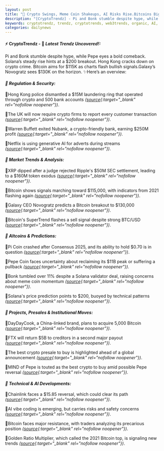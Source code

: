 ```yaml
---
layout: post
title: "🌅 Crypto Swings, Meme Coin Shakeups, AI Risks Rise.Bitcoins Big Move Last"
description: "[CryptoTrendz] - Pi and Bonk stumble despite hype, while Pepe eyes a bold comeback. Solana’s steady rise hints at a $200 breakout. Hong Kong cracks down on crypto crime. Bitcoin aims for $115K as charts flash bullish signals.Galaxy’s Novogratz sees $130K on the horizon."
keywords: cryptotrendz, trendz, cryptotrends, web3trends, organic, AI, Token, CEO, crypto, XRP, Pi, Bitcoin, FTX, Network, BTC, Growth, exits, SEC, PEPE
categories: dailynews
---
```


#### ⚡ CryptoTrendz - 📌 *Latest Trendz Uncovered!:*

Pi and Bonk stumble despite hype, while Pepe eyes a bold comeback. Solana’s steady rise hints at a $200 breakout. Hong Kong cracks down on crypto crime. Bitcoin aims for $115K as charts flash bullish signals.Galaxy’s Novogratz sees $130K on the horizon. ✨Here’s an overview:


#### *🔖 Regulation & Security:*  

🔹Hong Kong police dismantled a $15M laundering ring that operated through crypto and 500 bank accounts *([source](https://s.avyag.com/nnrr){:target="_blank" rel="nofollow noopener"})*.  

🔹The UK will now require crypto firms to report every customer transaction *([source](https://s.avyag.com/87ce){:target="_blank" rel="nofollow noopener"})*.  

🔹Warren Buffett exited Nubank, a crypto-friendly bank, earning $250M profit *([source](https://s.avyag.com/c7wv){:target="_blank" rel="nofollow noopener"})*.  

🔹Netflix is using generative AI for adverts during streams *([source](https://s.avyag.com/sla7){:target="_blank" rel="nofollow noopener"})*.  

#### *🔖 Market Trends & Analysis:*  

🔹XRP dipped after a judge rejected Ripple's $50M SEC settlement, leading to a $160M token exodus *([source](https://s.avyag.com/2thh){:target="_blank" rel="nofollow noopener"})*.  

🔹Bitcoin shows signals marching toward $115,000, with indicators from 2021 flashing again *([source](https://s.avyag.com/1gp1){:target="_blank" rel="nofollow noopener"})*.  

🔹Galaxy CEO Novogratz predicts a Bitcoin breakout to $130,000 *([source](https://s.avyag.com/ckmh){:target="_blank" rel="nofollow noopener"})*.  

🔹Bitcoin's SuperTrend flashes a sell signal despite strong BTC/USD *([source](https://s.avyag.com/3aw8){:target="_blank" rel="nofollow noopener"})*.  

#### *🔖 Altcoins & Predictions:*  

🔹Pi Coin crashed after Consensus 2025, and its ability to hold $0.70 is in question *([source](https://s.avyag.com/2b0q){:target="_blank" rel="nofollow noopener"})*.  

🔹Pepe Coin faces uncertainty about reclaiming its $11B peak or suffering a pullback *([source](https://s.avyag.com/etvj){:target="_blank" rel="nofollow noopener"})*.  

🔹Bonk tumbled over 11% despite a Solana validator deal, raising concerns about meme coin momentum *([source](https://s.avyag.com/muaa){:target="_blank" rel="nofollow noopener"})*.  

🔹Solana's price prediction points to $200, buoyed by technical patterns *([source](https://s.avyag.com/6zao){:target="_blank" rel="nofollow noopener"})*.  

#### *🔖 Projects, Presales & Institutional Moves:*  

🔹DayDayCook, a China-linked brand, plans to acquire 5,000 Bitcoin *([source](https://s.avyag.com/ta7v){:target="_blank" rel="nofollow noopener"})*.  

🔹FTX will return $5B to creditors in a second major payout *([source](https://s.avyag.com/1w8t){:target="_blank" rel="nofollow noopener"})*.  

🔹The best crypto presale to buy is highlighted ahead of a global announcement *([source](https://s.avyag.com/xsyd){:target="_blank" rel="nofollow noopener"})*.  

🔹MIND of Pepe is touted as the best crypto to buy amid possible Pepe reversal *([source](https://s.avyag.com/m1en){:target="_blank" rel="nofollow noopener"})*.  

#### *🔖 Technical & AI Developments:*  

🔹Chainlink faces a $15.85 reversal, which could clear its path *([source](https://s.avyag.com/nt4p){:target="_blank" rel="nofollow noopener"})*.  

🔹AI vibe coding is emerging, but carries risks and safety concerns *([source](https://s.avyag.com/8xpc){:target="_blank" rel="nofollow noopener"})*.  

🔹Bitcoin faces major resistance, with traders analyzing its precarious position *([source](https://s.avyag.com/qzav){:target="_blank" rel="nofollow noopener"})*.  

🔹Golden Ratio Multiplier, which called the 2021 Bitcoin top, is signaling new trends *([source](https://s.avyag.com/8waf){:target="_blank" rel="nofollow noopener"})*.
